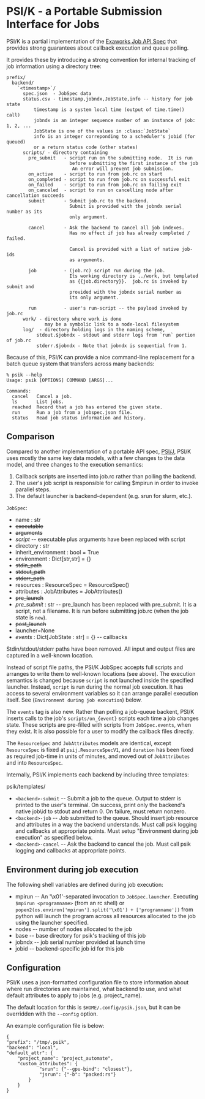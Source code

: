 # PSI/K - a Portable Submission Interface for Jobs

PSI/K is a partial implementation of the
[Exaworks Job API Spec](https://exaworks.org/job-api-spec/)
that provides strong guarantees about callback
execution and queue polling.

It provides these by introducing a strong convention
for internal tracking of job information using
a directory tree:

```
prefix/
  backend/
    `<timestamp>`/
      spec.json  - JobSpec data
      status.csv - timestamp,jobndx,JobState,info -- history for job state
          timestamp is a system local time (output of time.time() call)
          jobndx is an integer sequence number of an instance of job: 1, 2, ...
          JobState is one of the values in :class:`JobState`
          info is an integer correponding to a scheduler's jobid (for queued)
          or a return status code (other states)
      scripts/ - directory containing
        pre_submit   - script run on the submitting node.  It is run
                       before submitting the first instance of the job
                        An error will prevent job submission.
        on_active    - script to run from job.rc on start
        on_completed - script to run from job.rc on successful exit
        on_failed    - script to run from job.rc on failing exit
        on_canceled  - script to run on cancelling node after cancellation succeeds
        submit       - Submit job.rc to the backend.
                       Submit is provided with the jobndx serial number as its
                       only argument.

        cancel       - Ask the backend to cancel all job indexes.
                       Has no effect if job has already completed / failed.

                       Cancel is provided with a list of native job-ids
                       as arguments.

        job          - (job.rc) script run during the job.
                       Its working directory is ../work, but templated
                       as {{job.directory}}.  job.rc is invoked by submit and
                       provided with the jobndx serial number as
                       its only argument.

        run          - user's run-script -- the payload invoked by job.rc
      work/ - directory where work is done
              may be a symbolic link to a node-local filesystem
      log/  - directory holding logs in the naming scheme,
           stdout.$jobndx - stdout and stderr logs from `run` portion of job.rc
           stderr.$jobndx - Note that jobndx is sequential from 1.
```

Because of this, PSI/K can provide a nice command-line replacement
for a batch queue system that transfers across many backends:

    % psik --help
    Usage: psik [OPTIONS] COMMAND [ARGS]...

    Commands:
      cancel   Cancel a job.
      ls       List jobs.
      reached  Record that a job has entered the given state.
      run      Run a job from a jobspec.json file.
      status   Read job status information and history.


## Comparison

Compared to another implementation of a portable API spec,
[PSI/J](https://exaworks.org/psij-python/#docs),
PSI/K uses mostly the same key data models, with a few changes
to the data model, and three changes to the execution semantics:

1. Callback scripts are inserted into job.rc rather than polling the backend.
2. The user's job script is responsible for calling $mpirun
   in order to invoke parallel steps.
3. The default launcher is backend-dependent (e.g. srun for slurm, etc.).

`JobSpec`:
  - name : str
  - ~~executable~~
  - ~~arguments~~
  - _script_ -- executable plus arguments have been replaced with script
  - directory : str
  - inherit\_environment : bool = True
  - environment : Dict[str,str] = {}
  - ~~stdin\_path~~
  - ~~stdout\_path~~
  - ~~stderr\_path~~
  - resources : ResourceSpec = ResourceSpec()
  - attributes : JobAttributes = JobAttributes()
  - ~~pre\_launch~~
  - _pre\_submit_ : str -- pre\_launch has been replaced with pre\_submit. It is a script, not a filename. It is run before submitting job.rc (when the job state is `new`).
  - ~~post\_launch~~
  - launcher=None
  - _events_ : Dict[JobState : str] = {} -- callbacks

Stdin/stdout/stderr paths have been removed.  All input
and output files are captured in a well-known location.

Instead of script file paths, the PSI/K JobSpec accepts
full scripts and arranges to write them to well-known locations (see above).
The execution semantics is changed because `script` is not
launched inside the specified launcher.  Instead, `script`
is run during the normal job execution.  It has access to
several environment variables so it can arrange parallel
execution itself.  See (`Environment during job execution`) below.

The `events` tag is also new.  Rather than polling a job-queue
backent, PSI/K inserts calls to the job's `scripts/on_{event}`
scripts each time a job changes state.  These scripts
are pre-filled with scripts from `JobSpec.events`, when
they exist.  It is also possible for a user to modify the
callback files directly.

The `ResourceSpec` and `JobAttributes` models are identical, except
`ResourceSpec` is fixed at `psij.ResourceSpecV1`, and
`duration` has been fixed as required job-time in units of minutes,
and moved out of `JobAttributes` and into `ResourceSpec`.

Internally, PSI/K implements each backend by including three templates:

psik/templates/
 * `<backend>-submit`  -- Submit a job to the queue.
                          Output to stderr is printed to the user's terminal.
                          On success, print only the backend's native job\id
                          to stdout and return 0.
                          On failure, must return nonzero. 
 * `<backend>-job`     -- Job submitted to the queue.
                          Should insert job resource and attributes
                          in a way the backend understands.
                          Must call psik logging and callbacks
                          at appropriate points. 
                          Must setup "Environment during job execution"
                          as specified below.
 * `<backend>-cancel`  -- Ask the backend to cancel the job.
                          Must call psik logging and callbacks
                          at appropriate points.

## Environment during job execution

The following shell variables are defined during job execution:

- mpirun -- An '\x01'-separated invocation to `JobSpec.launcher`.
            Executing `$mpirun <programname>` (from an rc shell) or
            `popen2(os.environ['mpirun'].split('\x01') + ['programname'])`
            from python will launch the program across all resources
            allocated to the job using the launcher specified.
- nodes  -- number of nodes allocated to the job
- base   -- base directory for psik's tracking of this job
- jobndx -- job serial number provided at launch time
- jobid  -- backend-specific job id for this job


## Configuration

PSI/K uses a json-formatted configuration file to
store information about where run directories are maintained,
what backend to use, and what default attributes to apply
to jobs (e.g. project\_name).

The default location for this is `$HOME/.config/psik.json`,
but it can be overridden with the `--config` option.

An example configuration file is below:

    {
    "prefix": "/tmp/.psik",
    "backend": "local",
    "default_attr": {
        "project_name": "project_automate",
        "custom_attributes": {
                "srun": {"--gpu-bind": "closest"},
                "jsrun": {"-b": "packed:rs"}
            }
        }
    }
